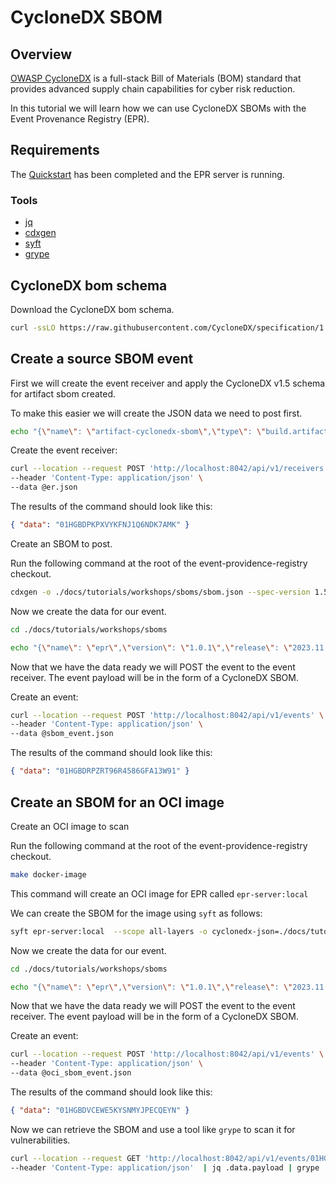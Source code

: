 # CycloneDX SBOM

## Overview

[OWASP CycloneDX](https://cyclonedx.org/specification/overview/) is a full-stack
Bill of Materials (BOM) standard that provides advanced supply chain
capabilities for cyber risk reduction.

In this tutorial we will learn how we can use CycloneDX SBOMs with the Event
Provenance Registry (EPR).

## Requirements

The [Quickstart](../quickstart/README.md) has been completed and the EPR
server is running.

### Tools

- [jq](https://jqlang.github.io/jq/)
- [cdxgen](https://github.com/CycloneDX/cdxgen)
- [syft](https://github.com/anchore/syft)
- [grype](https://github.com/anchore/grype)

## CycloneDX bom schema

Download the CycloneDX bom schema.

```bash
curl -ssLO https://raw.githubusercontent.com/CycloneDX/specification/1.5/schema/bom-1.5.schema.json
```

## Create a source SBOM event

First we will create the event receiver and apply the CycloneDX v1.5 schema for
artifact sbom created.

To make this easier we will create the JSON data we need to post first.

```bash
echo "{\"name\": \"artifact-cyclonedx-sbom\",\"type\": \"build.artifact.cyclonedx.sbom\",\"version\": \"1.0.0\",\"description\": \"Artifact CycloneDX v1.5 SBOMs\",\"enabled\": true,\"schema\": $(cat bom-1.5.schema.json)}" | jq > er.json
```

Create the event receiver:

```bash
curl --location --request POST 'http://localhost:8042/api/v1/receivers' \
--header 'Content-Type: application/json' \
--data @er.json
```

The results of the command should look like this:

```json
{ "data": "01HGBDPKPXVYKFNJ1Q6NDK7AMK" }
```

Create an SBOM to post.

Run the following command at the root of the event-providence-registry checkout.

```bash
cdxgen -o ./docs/tutorials/workshops/sboms/sbom.json --spec-version 1.5
```

Now we create the data for our event.

```bash
cd ./docs/tutorials/workshops/sboms
```

```bash
echo "{\"name\": \"epr\",\"version\": \"1.0.1\",\"release\": \"2023.11.16\",\"platform_id\": \"aarch64-gnu-linux-7\",\"package\": \"oci\",\"description\": \"scan source code for OCI image EPR\",\"payload\": $(cat sbom.json),\"success\": true,\"event_receiver_id\": \"01HGBDPKPXVYKFNJ1Q6NDK7AMK\"}" | jq > sbom_event.json
```

Now that we have the data ready we will POST the event to the event receiver.
The event payload will be in the form of a CycloneDX SBOM.

Create an event:

```bash
curl --location --request POST 'http://localhost:8042/api/v1/events' \
--header 'Content-Type: application/json' \
--data @sbom_event.json
```

The results of the command should look like this:

```json
{ "data": "01HGBDRPZRT96R4586GFA13W91" }
```

## Create an SBOM for an OCI image

Create an OCI image to scan

Run the following command at the root of the event-providence-registry checkout.

```bash
make docker-image
```

This command will create an OCI image for EPR called `epr-server:local`

We can create the SBOM for the image using `syft` as follows:

```bash
syft epr-server:local  --scope all-layers -o cyclonedx-json=./docs/tutorials/workshops/sboms/oci_sbom.json
```

Now we create the data for our event.

```bash
cd ./docs/tutorials/workshops/sboms
```

```bash
echo "{\"name\": \"epr\",\"version\": \"1.0.1\",\"release\": \"2023.11.16\",\"platform_id\": \"aarch64-gnu-linux-7\",\"package\": \"oci\",\"description\": \"scan of the EPR OCI image\",\"payload\": $(cat oci_sbom.json),\"success\": true,\"event_receiver_id\": \"01HGBDPKPXVYKFNJ1Q6NDK7AMK\"}" | jq > oci_sbom_event.json
```

Now that we have the data ready we will POST the event to the event receiver.
The event payload will be in the form of a CycloneDX SBOM.

Create an event:

```bash
curl --location --request POST 'http://localhost:8042/api/v1/events' \
--header 'Content-Type: application/json' \
--data @oci_sbom_event.json
```

The results of the command should look like this:

```json
{ "data": "01HGBDVCEWE5KYSNMYJPECQEYN" }
```

Now we can retrieve the SBOM and use a tool like `grype` to scan it for
vulnerabilities.

```bash
curl --location --request GET 'http://localhost:8042/api/v1/events/01HGBDVCEWE5KYSNMYJPECQEYN' \
--header 'Content-Type: application/json'  | jq .data.payload | grype
```
